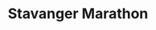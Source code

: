 ---
category: history
published: true
highlight: false
title: Stavanger Marathon
event_date: '2016-07-16'
country: NOR
surface: Asphalt
distance: '42,195'
time: '03:27:36'
ranking: '30'
---